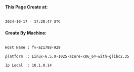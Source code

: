 
   
#### This Page Create at:

```bash

2024-10-17 - 17:28:47 UTC

```

#### Create By Machine:

```bash

Host Name : fv-az1788-929

platform  : Linux-6.5.0-1025-azure-x86_64-with-glibc2.35

Ip Local  : 10.1.0.14

```

